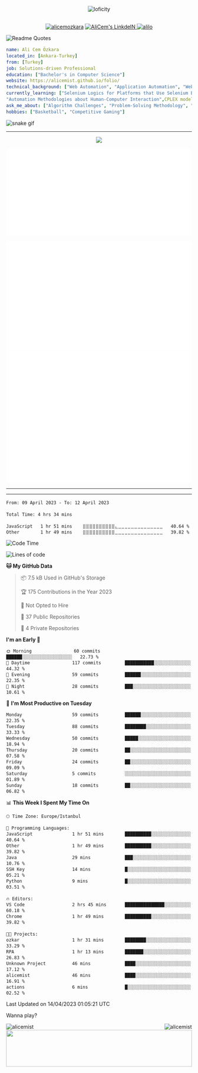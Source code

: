 <p align="center">
<img alt="loficity" width="800px" src="https://github.com/HyunCafe/HyunCafe/raw/main/assests/loficity.gif"</img>
</p>
<p align="center">
<br/>
  <a href="https://www.buymeacoffee.com/alicemozkara"> <img src="https://cdn.buymeacoffee.com/buttons/v2/default-yellow.png" height="50" width="210" alt="alicemozkara" /></a>
<a href="https://www.linkedin.com/in/ali-cem-oz/">
  <img alt="AliCem's LinkdeIN" width="40px" src="https://user-images.githubusercontent.com/43545812/144035037-0f415fc7-9f96-4517-a370-ccc6e78a714b.png" />
  
</a>
<a href="https://www.leetcode.com/alilo" target="blank"><img src="https://raw.githubusercontent.com/rahuldkjain/github-profile-readme-generator/master/src/images/icons/Social/leet-code.svg" alt="alilo"  width="30px" /></a>

<br>
  
</p>

 ![Readme Quotes](https://quotes-github-readme.vercel.app/api?type=horizontal&theme=nord) 
  




```yaml
name: Ali Cem Özkara
located_in: [Ankara-Turkey]
from: [Turkey]
job: Solutions-driven Professional
education: ["Bachelor's in Computer Science"]
website: https://alicemist.github.io/folio/
technical_background: ["Web Automation", "Application Automation", "Web Technologies", "Cloud Technologies", "NLP Techniques"]
currently_learning: ["Selenium Logics for Platforms that Use Selenium Backend", 
"Automation Methodologies about Human-Computer Interaction",CPLEX modelling]
ask_me_about: ["Algorithm Challenges", "Problem-Solving Methodology", "Python", "Node.js", "React.js", "TypeScript","LeetCode"]
hobbies: ["Basketball", "Competitive Gaming"]
```

![snake gif](https://github.com/alicemist/alicemist/blob/output/github-contribution-grid-snake.svg)
<hr>
<p align="center">
  <img alig src="https://github-profile-trophy.vercel.app/?username=alicemist&column=6&rank=SSS,SS,S,AAA,AA,A,B,C" />
</p>



![Metrics](https://raw.githubusercontent.com/alicemist/alicemist/main/github-metrics.svg)

![Metrics](https://raw.githubusercontent.com/alicemist/alicemist/main/metrics.plugin.habits.charts.svg)
![Metrics](https://raw.githubusercontent.com/alicemist/alicemist/main/metrics.plugin.leetcode.svg)
<hr>

<hr>

<!--START_SECTION:WAKA-->

```text
From: 09 April 2023 - To: 12 April 2023

Total Time: 4 hrs 34 mins

JavaScript   1 hr 51 mins    ⣿⣿⣿⣿⣿⣿⣿⣿⣿⣿⣄⣀⣀⣀⣀⣀⣀⣀⣀⣀⣀⣀⣀⣀⣀   40.64 %
Other        1 hr 49 mins    ⣿⣿⣿⣿⣿⣿⣿⣿⣿⣿⣀⣀⣀⣀⣀⣀⣀⣀⣀⣀⣀⣀⣀⣀⣀   39.82 %
```

<!--END_SECTION:WAKA-->
<!--START_SECTION:time-->
![Code Time](http://img.shields.io/badge/Code%20Time-4%20hrs%2034%20mins-blue)

![Lines of code](https://img.shields.io/badge/From%20Hello%20World%20I%27ve%20Written-49.9%20thousand%20lines%20of%20code-blue)

**🐱 My GitHub Data** 

> 📦 7.5 kB Used in GitHub's Storage 
 > 
> 🏆 175 Contributions in the Year 2023
 > 
> 🚫 Not Opted to Hire
 > 
> 📜 37 Public Repositories 
 > 
> 🔑 4 Private Repositories 
 > 
**I'm an Early 🐤** 

```text
🌞 Morning                60 commits          ██████░░░░░░░░░░░░░░░░░░░   22.73 % 
🌆 Daytime                117 commits         ███████████░░░░░░░░░░░░░░   44.32 % 
🌃 Evening                59 commits          ██████░░░░░░░░░░░░░░░░░░░   22.35 % 
🌙 Night                  28 commits          ███░░░░░░░░░░░░░░░░░░░░░░   10.61 % 
```
📅 **I'm Most Productive on Tuesday** 

```text
Monday                   59 commits          ██████░░░░░░░░░░░░░░░░░░░   22.35 % 
Tuesday                  88 commits          ████████░░░░░░░░░░░░░░░░░   33.33 % 
Wednesday                50 commits          █████░░░░░░░░░░░░░░░░░░░░   18.94 % 
Thursday                 20 commits          ██░░░░░░░░░░░░░░░░░░░░░░░   07.58 % 
Friday                   24 commits          ██░░░░░░░░░░░░░░░░░░░░░░░   09.09 % 
Saturday                 5 commits           ░░░░░░░░░░░░░░░░░░░░░░░░░   01.89 % 
Sunday                   18 commits          ██░░░░░░░░░░░░░░░░░░░░░░░   06.82 % 
```


📊 **This Week I Spent My Time On** 

```text
🕑︎ Time Zone: Europe/Istanbul

💬 Programming Languages: 
JavaScript               1 hr 51 mins        ██████████░░░░░░░░░░░░░░░   40.64 % 
Other                    1 hr 49 mins        ██████████░░░░░░░░░░░░░░░   39.82 % 
Java                     29 mins             ███░░░░░░░░░░░░░░░░░░░░░░   10.76 % 
SSH Key                  14 mins             █░░░░░░░░░░░░░░░░░░░░░░░░   05.21 % 
Python                   9 mins              █░░░░░░░░░░░░░░░░░░░░░░░░   03.51 % 

🔥 Editors: 
VS Code                  2 hrs 45 mins       ███████████████░░░░░░░░░░   60.18 % 
Chrome                   1 hr 49 mins        ██████████░░░░░░░░░░░░░░░   39.82 % 

🐱‍💻 Projects: 
ozkar                    1 hr 31 mins        ████████░░░░░░░░░░░░░░░░░   33.29 % 
RPA                      1 hr 13 mins        ███████░░░░░░░░░░░░░░░░░░   26.83 % 
Unknown Project          46 mins             ████░░░░░░░░░░░░░░░░░░░░░   17.12 % 
alicemist                46 mins             ████░░░░░░░░░░░░░░░░░░░░░   16.91 % 
actions                  6 mins              █░░░░░░░░░░░░░░░░░░░░░░░░   02.52 % 
```


 Last Updated on 14/04/2023 01:05:21 UTC
<!--END_SECTION:time-->

Wanna play?
 <div align=center>
  
<img align="left" src="https://github-readme-stats.vercel.app/api/top-langs?username=alicemist&show_icons=true&locale=en&layout=compact" alt="alicemist" />

<img align="right" src="https://github-readme-streak-stats.herokuapp.com/?user=alicemist" alt="alicemist" />
</div>
<div align=center>
  <img  height=100px width= 100% src="https://capsule-render.vercel.app/api?type=waving&color=gradient&height=60&section=footer"/>
</div>


